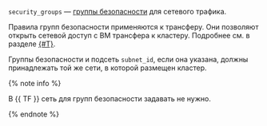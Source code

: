 `security_groups` — [группы безопасности](../../../../../vpc/concepts/security-groups.md) для сетевого трафика.

Правила групп безопасности применяются к трансферу. Они позволяют открыть сетевой доступ с ВМ трансфера к кластеру. Подробнее см. в разделе [{#T}](../../../../../data-transfer/concepts/network.md).

Группы безопасности и подсеть `subnet_id`, если она указана, должны принадлежать той же сети, в которой размещен кластер.

{% note info %}

В {{ TF }} сеть для групп безопасности задавать не нужно.

{% endnote %}